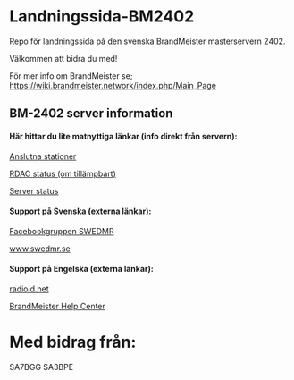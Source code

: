 # Landningssida-BM2402
 Repo för landningssida på den svenska BrandMeister masterservern 2402.

 Välkommen att bidra du med!

 För mer info om BrandMeister se; https://wiki.brandmeister.network/index.php/Main_Page

<h2>BM-2402 server information</h2>
<h4><p>Här hittar du lite matnyttiga länkar (info direkt från servern):</p></h4>
<p><a href="http://bm2402.dmrsweden.se/status/list.htm">Anslutna stationer</a></p>
<p><a href="http://bm2402.dmrsweden.se/status/monitor.htm">RDAC status (om tillämpbart)</a></p>
<p><a href="http://bm2402.dmrsweden.se/status/status.htm">Server status</a></p>
<h4><p>Support på Svenska (externa länkar):</p></h4>
<p><a href="https://www.facebook.com/groups/678641648819659">Facebookgruppen SWEDMR</a></p>
<p><a href="https://swedmr.se/">www.swedmr.se</a></p>
<h4><p>Support på Engelska (externa länkar):</p></h4>	
<p><a href="https://radioid.net/">radioid.net</a></p>		
<p><a href="https://support.brandmeister.network/servicedesk/customer/user/login?destination=portals">BrandMeister Help Center</a></p>

# Med bidrag från:

SA7BGG
SA3BPE
